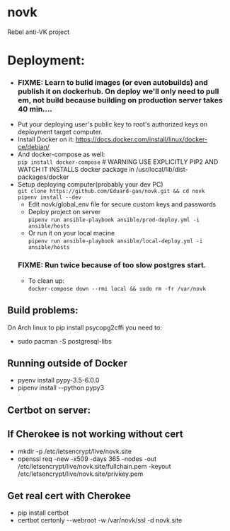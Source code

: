 # novk
Rebel anti-VK project

# Deployment:
 - ### FIXME: Learn to bulid images (or even autobuilds) and publish it on dockerhub. On deploy we'll only need to pull em, not build because building on production server takes 40 min....
 - Put your deploying user's public key to root's authorized keys on deployment target computer.
 - Install Docker on it: https://docs.docker.com/install/linux/docker-ce/debian/
 - And docker-compose as well:  
    `pip install docker-compose` # WARNING USE EXPLICITLY PIP2 AND WATCH IT INSTALLS docker package in /usr/local/lib/dist-packages/docker
 - Setup deploying computer(probably your dev PC)  
    `git clone https://github.com/Eduard-gan/novk.git && cd novk`  
    `pipenv install --dev`
     - Edit novk/global_env file for secure custom keys and passwords
     - Deploy project on server  
    `pipenv run ansible-playbook ansible/prod-deploy.yml -i ansible/hosts`
     - Or run it on your local macine  
    `pipenv run ansible-playbook ansible/local-deploy.yml -i ansible/hosts`
    ### FIXME: Run twice because of too slow postgres start. 
     - To clean up:  
    `docker-compose down --rmi local && sudo rm -fr /var/novk`


## Build problems:
On Arch linux to pip install psycopg2cffi you need to:
 - sudo pacman -S postgresql-libs

## Running outside of Docker
 - pyenv install pypy-3.5-6.0.0
 - pipenv install --python pypy3

## Certbot on server:

## If Cherokee is not working without cert
 - mkdir -p /etc/letsencrypt/live/novk.site
 - openssl req -new -x509 -days 365 -nodes -out /etc/letsencrypt/live/novk.site/fullchain.pem -keyout /etc/letsencrypt/live/novk.site/privkey.pem
 
## Get real cert with Cherokee
 - pip install certbot
 - certbot certonly --webroot -w /var/novk/ssl -d novk.site
